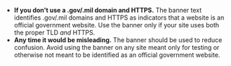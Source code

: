 - **If you don't use a .gov/.mil domain and HTTPS.** The banner text identifies .gov/.mil domains and HTTPS as indicators that a website is an official government website. Use the banner only if your site uses both the proper TLD _and_ HTTPS.
- **Any time it would be misleading.** The banner should be used to reduce confusion. Avoid using the banner on any site meant only for testing or otherwise not meant to be identified as an official government website.